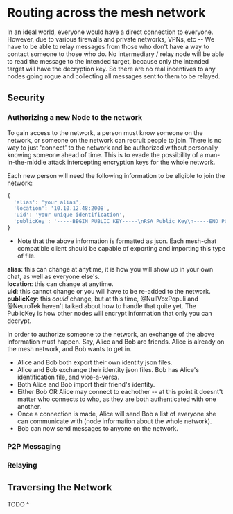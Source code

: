 # Routing across the mesh network

In an ideal world, everyone would have a direct connection to everyone.
However, due to various firewalls and private networks, VPNs, etc -- We have to be able to relay messages from those who don't have a way to contact someone to those who do.
No intermediary / relay node will be able to read the message to the intended target, because only the intended target will have the decryption key. So there are no real incentives to any nodes going rogue and collecting all messages sent to them to be relayed.

## Security

### Authorizing a new Node to the network
To gain access to the network, a person must know someone on the network, or someone on the network can recruit people to join. There is no way to just 'connect' to the network and be authorized without personally knowing someone ahead of time. This is to evade the possibility of a man-in-the-middle attack intercepting encryption keys for the whole network.

Each new person will need the following information to be eligible to join the network:
```javascript
{
  'alias': 'your alias',
  'location': '10.10.12.48:2008',
  'uid': 'your unique identification',
  'publicKey': '-----BEGIN PUBLIC KEY-----\nRSA Public Key\n-----END PUBLIC KEY-----\n'
}
```
* Note that the above information is formatted as json. Each mesh-chat compatible client should be capable of exporting and importing this type of file.


**alias**: this can change at anytime, it is how you will show up in your own chat, as well as everyone else's.  
**location**: this can change at anytime.  
**uid**: this cannot change or you will have to be re-added to the network.  
**publicKey**: this *could* change, but at this time, @NullVoxPopuli and @NeuroTek haven't talked about how to handle that quite yet. The PublicKey is how other nodes will encrypt information that only you can decrypt.  


In order to authorize someone to the network, an exchange of the above information must happen.
Say, Alice and Bob are friends. Alice is already on the mesh network, and Bob wants to get in.

* Alice and Bob both export their own identity json files.
* Alice and Bob exchange their identity json files. Bob has Alice's identification file, and vice-a-versa.
* Both Alice and Bob import their friend's identity.
* Either Bob OR Alice may connect to eachother -- at this point it doesnt't matter who connects to who, as they are both authenticated with one another. 
* Once a connection is made, Alice will send Bob a list of everyone she can communicate with (node information about the whole network).
* Bob can now send messages to anyone on the network. 


### P2P Messaging

### Relaying

## Traversing the Network
TODO ^
